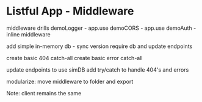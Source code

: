 Listful App - Middleware
============================

middleware drills
demoLogger - app.use
demoCORS   - app.use
demoAuth   - inline middleware

add simple in-memory db - sync version
require db and update endpoints

create basic 404 catch-all
create basic error catch-all

update endpoints to use simDB
add try/catch to handle 404's and errors

modularize: move middleware to folder and export

Note: client remains the same